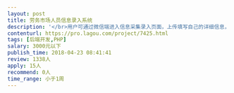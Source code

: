 ```yaml
---                
layout: post       
title: 劳务市场人员信息录入系统           
description: '</br>用户可通过微信端进入信息采集录入页面，上传填写自己的详细信息，后台管理员可查看修改人员信息，管理员不止一位</br>'     
contenturl: https://pro.lagou.com/project/7425.html      
tags: [后端开发,PHP]            
salary: 3000元以下          
publish_time: 2018-04-23 08:41:41         
review: 1338人                   
apply: 15人                   
recommend: 0人                   
time_range: 小于1周              
---                 
```

